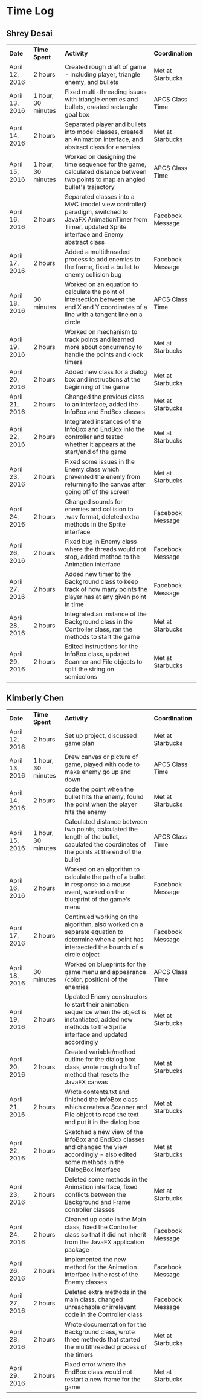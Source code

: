 # Time Log

## Shrey Desai

<table>
	<tr>
		<td><b>Date</b></td>
		<td><b>Time Spent</b></td>
		<td><b>Activity</b></td>
		<td><b>Coordination</b></td>
	</tr>
	<tr>
		<td>April 12, 2016</td>
		<td>2 hours</td>
		<td>Created rough draft of game - including player, triangle enemy, and bullets</td>
		<td>Met at Starbucks</td>
	</tr>
	<tr>
		<td>April 13, 2016</td>
		<td>1 hour, 30 minutes</td>
		<td>Fixed multi-threading issues with triangle enemies and bullets, created rectangle goal box</td>
		<td>APCS Class Time</td>
	</tr>
	<tr>
		<td>April 14, 2016</td>
		<td>2 hours</td>
		<td>Separated player and bullets into model classes, created an Animation interface, and abstract class for enemies</td>
		<td>Met at Starbucks</td>
	</tr>
	<tr>
		<td>April 15, 2016</td>
		<td>1 hour, 30 minutes</td>
		<td>Worked on designing the time sequence for the game, calculated distance between two points to map an angled bullet's trajectory</td>
		<td>APCS Class Time</td>
	</tr>
	<tr>
		<td>April 16, 2016</td>
		<td>2 hours</td>
		<td>Separated classes into a MVC (model view controller) paradigm, switched to JavaFX AnimationTimer from Timer, updated Sprite interface and Enemy abstract class</td>
		<td>Facebook Message</td>
	</tr>
	<tr>
		<td>April 17, 2016</td>
		<td>2 hours</td>
		<td>Added a multithreaded process to add enemies to the frame, fixed a bullet to enemy collision bug</td>
		<td>Facebook Message</td>
	</tr>
	<tr>
		<td>April 18, 2016</td>
		<td>30 minutes</td>
		<td>Worked on an equation to calculate the point of intersection between the end X and Y coordinates of a line with a tangent line on a circle</td>
		<td>APCS Class Time</td>
	</tr>
	<tr>
		<td>April 19, 2016</td>
		<td>2 hours</td>
		<td>Worked on mechanism to track points and learned more about concurrency to handle the points and clock timers</td>
		<td>Met at Starbucks</td>
	</tr>
	<tr>
		<td>April 20, 2016</td>
		<td>2 hours</td>
		<td>Added new class for a dialog box and instructions at the beginning of the game</td>
		<td>Met at Starbucks</td>
	</tr>
	<tr>
		<td>April 21, 2016</td>
		<td>2 hours</td>
		<td>Changed the previous class to an interface, added the InfoBox and EndBox classes</td>
		<td>Met at Starbucks</td>
	</tr>
	<tr>
		<td>April 22, 2016</td>
		<td>2 hours</td>
		<td>Integrated instances of the InfoBox and EndBox into the controller and tested whether
		it appears at the start/end of the game</td>
		<td>Met at Starbucks</td>
	</tr>
	<tr>
		<td>April 23, 2016</td>
		<td>2 hours</td>
		<td>Fixed some issues in the Enemy class which prevented the enemy from returning to the canvas after going off of the screen</td>
		<td>Met at Starbucks</td>
	</tr>
	<tr>
		<td>April 24, 2016</td>
		<td>2 hours</td>
		<td>Changed sounds for enemies and collision to .wav format, deleted extra methods in the Sprite interface</td>
		<td>Facebook Message</td>
	</tr>
	<tr>
		<td>April 26, 2016</td>
		<td>2 hours</td>
		<td>Fixed bug in Enemy class where the threads would not stop, added method to the Animation interface</td>
		<td>Facebook Message</td>
	</tr>
	<tr>
		<td>April 27, 2016</td>
		<td>2 hours</td>
		<td>Added new timer to the Background class to keep track of how many points the player has at any given point in time</td>
		<td>Facebook Message</td>
	</tr>
	<tr>
		<td>April 28, 2016</td>
		<td>2 hours</td>
		<td>Integrated an instance of the Background class in the Controller class, ran the methods to start the game</td>
		<td>Met at Starbucks</td>
	</tr>
	<tr>
		<td>April 29, 2016</td>
		<td>2 hours</td>
		<td>Edited instructions for the InfoBox class, updated Scanner and File objects to split the string on semicolons</td>
		<td>Met at Starbucks</td>
	</tr>
</table>

## Kimberly Chen

<table>
	<tr>
		<td><b>Date</b></td>
		<td><b>Time Spent</b></td>
		<td><b>Activity</b></td>
		<td><b>Coordination</b></td>
	</tr>
	<tr>
		<td>April 12, 2016</td>
		<td>2 hours</td>
		<td>Set up project, discussed game plan</td>
		<td>Met at Starbucks</td>
	</tr>
	<tr>
		<td>April 13, 2016</td>
		<td>1 hour, 30 minutes</td>
		<td>Drew canvas or picture of game, played with code to make enemy go up and down</td>
		<td>APCS Class Time</td>
	</tr>
	<tr>
		<td>April 14, 2016</td>
		<td>2 hours</td>
		<td>code the point when the bullet hits the enemy, found the point when the player hits the enemy</td>
		<td>Met at Starbucks</td>
	</tr>
	<tr>
		<td>April 15, 2016</td>
		<td>1 hour, 30 minutes</td>
		<td>Calculated distance between two points, calculated the length of the bullet, caculated the coordinates of the points at the end of the bullet</td>
		<td>APCS Class Time</td>
	</tr>
	<tr>
		<td>April 16, 2016</td>
		<td>2 hours</td>
		<td>Worked on an algorithm to calculate the path of a bullet in response to a mouse event, worked on the blueprint of the game's menu</td>
		<td>Facebook Message</td>
	</tr>
	<tr>
		<td>April 17, 2016</td>
		<td>2 hours</td>
		<td>Continued working on the algorithm, also worked on a separate equation to determine when a point has intersected the bounds of a circle object</td>
		<td>Facebook Message</td>
	</tr>
	<tr>
		<td>April 18, 2016</td>
		<td>30 minutes</td>
		<td>Worked on blueprints for the game menu and appearance (color, position) of the enemies</td>
		<td>APCS Class Time</td>
	</tr>
	<tr>
		<td>April 19, 2016</td>
		<td>2 hours</td>
		<td>Updated Enemy constructors to start their animation sequence when the object is instantiated, added new methods to the Sprite interface and updated accordingly</td>
		<td>Met at Starbucks</td>
	</tr>
	<tr>
		<td>April 20, 2016</td>
		<td>2 hours</td>
		<td>Created variable/method outline for the dialog box class, wrote rough draft of method that resets the JavaFX canvas</td>
		<td>Met at Starbucks</td>
	</tr>
	<tr>
		<td>April 21, 2016</td>
		<td>2 hours</td>
		<td>Wrote contents.txt and finished the InfoBox class which creates a Scanner and File object to read the text and put it in the dialog box</td>
		<td>Met at Starbucks</td>
	</tr>
	<tr>
		<td>April 22, 2016</td>
		<td>2 hours</td>
		<td>Sketched a new view of the InfoBox and EndBox classes and changed the view accordingly - also edited some methods in the DialogBox interface</td>
		<td>Met at Starbucks</td>
	</tr>
	<tr>
		<td>April 23, 2016</td>
		<td>2 hours</td>
		<td>Deleted some methods in the Animation interface, fixed conflicts between the Background and Frame controller classes</td>
		<td>Met at Starbucks</td>
	</tr>
	<tr>
		<td>April 24, 2016</td>
		<td>2 hours</td>
		<td>Cleaned up code in the Main class, fixed the Controller class so that it did not inherit from the JavaFX application package</td>
		<td>Facebook Message</td>
	</tr>
	<tr>
		<td>April 26, 2016</td>
		<td>2 hours</td>
		<td>Implemented the new method for the Animation interface in the rest of the Enemy classes</td>
		<td>Facebook Message</td>
	</tr>
	<tr>
		<td>April 27, 2016</td>
		<td>2 hours</td>
		<td>Deleted extra methods in the main class, changed unreachable or irrelevant code in the Controller class</td>
		<td>Facebook Message</td>
	</tr>
	<tr>
		<td>April 28, 2016</td>
		<td>2 hours</td>
		<td>Wrote documentation for the Background class, wrote three methods that started the multithreaded process of the timers</td>
		<td>Met at Starbucks</td>
	</tr>
	<tr>
		<td>April 29, 2016</td>
		<td>2 hours</td>
		<td>Fixed error where the EndBox class would not restart a new frame for the game</td>
		<td>Met at Starbucks</td>
	</tr>
</table>
